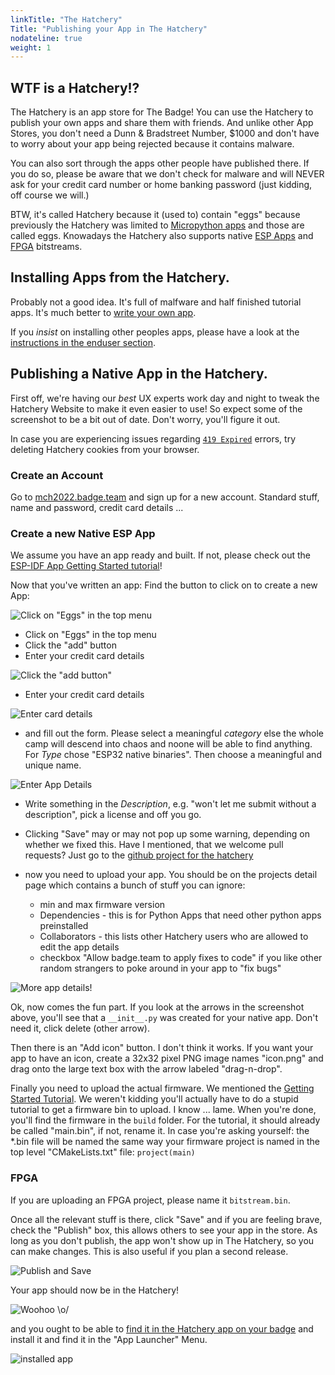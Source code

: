 ```yaml
---
linkTitle: "The Hatchery"
Title: "Publishing your App in The Hatchery"
nodateline: true
weight: 1
---
```



## WTF is a Hatchery!?

The Hatchery is an app store for The Badge!  You can use the Hatchery to
publish your own apps and share them with friends. And unlike other App Stores,
you don't need a Dunn & Bradstreet Number, $1000 and don't have to worry about
your app being rejected because it contains malware.

You can also sort through the apps other people have published there.  If you
do so, please be aware that we don't check for malware and will NEVER ask for
your credit card number or home banking password (just kidding, off course we
will.)

BTW, it's called Hatchery because it (used to) contain "eggs" because
previously the Hatchery was limited to [Micropython apps](../micropython) and those are
called eggs. Knowadays the Hatchery also supports native [ESP Apps](../esp-idf) and [FPGA](../fpga)
bitstreams.

## Installing Apps from the Hatchery.

Probably not a good idea. It's full of malfware and half finished tutorial apps.
It's much better to [write your own app](../).

If you _insist_ on installing other peoples apps, please have a look at the
[instructions in the enduser section](../../getting-started/hatchery).


## Publishing a Native App in the Hatchery.

First off, we're having our _best_ UX experts work day and night to tweak the
Hatchery Website to make it even easier to use! So expect some of the
screenshot to be a bit out of date. Don't worry, you'll figure it out.

In case you are experiencing issues regarding [`419
Expired`](../../support/troubleshooting_faq/#i-keep-getting-419-errors-in-the-hatchery)
errors, try deleting Hatchery cookies from your browser.

### Create an Account

Go to [mch2022.badge.team](https://mch2022.badge.team/) and sign up for
a new account. Standard stuff, name and password, credit card details
...

### Create a new Native ESP App

We assume you have an app ready and built. If not, please check out the
[ESP-IDF App Getting Started tutorial](../esp-idf/esp_idf_getting_started)!

Now that you've written an app: Find the button to click on to create a new App:

![Click on "Eggs" in the top menu](click_eggs.png)

- Click on "Eggs" in the top menu
- Click the "add" button
- Enter your credit card details

![Click the "add button"](click_add.png)

- Enter your credit card details

![Enter card details](enter_credit_card_details.png) 


- and fill out the form. Please select a meaningful *category* else the
whole camp will descend into chaos and noone will be able to find
anything. For *Type* chose "ESP32 native binaries". Then choose a
meaningful and unique name.


![Enter App Details](app_details.png)

- Write something in the *Description*, e.g. "won't let me submit without a
description", pick a license and off you go.

- Clicking "Save" may or may not pop up some warning, depending on whether
we fixed this. Have I mentioned, that we welcome pull requests? Just go
to the [github project for the
hatchery](https://mch2022.badge.team/projects/create)

- now you need to upload your app. You should be on the projects detail
  page which contains a bunch of stuff you can ignore:

  - min and max firmware version
  - Dependencies - this is for Python Apps that need other python apps
    preinstalled
  - Collaborators - this lists other Hatchery users who are allowed to
    edit the app details
  - checkbox "Allow badge.team to apply fixes to code" if you like other
    random strangers to poke around in your app to "fix bugs"

![More app details!](egg_details.png)

Ok, now comes the fun part. If you look at the arrows in the screenshot
above, you'll see that a `__init__.py` was created for your native app.
Don't need it, click delete (other arrow).

Then there is an "Add icon" button. I don't think it works. If you want
your app to have an icon, create a 32x32 pixel PNG image names
"icon.png" and drag onto the large text box with the arrow labeled
"drag-n-drop".

Finally you need to upload the actual firmware. We mentioned the [Getting
Started Tutorial](../esp-idf/esp_idf_getting_started). We weren't kidding
you'll actually have to do a stupid tutorial to get a firmware bin to upload. I
know ... lame. When you're done, you'll find the firmware in the `build`
folder. For the tutorial, it should already be called "main.bin", if not,
rename it. In case you're asking yourself: the *.bin file will be named the
same way your firmware project is named in the top level "CMakeLists.txt" file:
`project(main)`

### FPGA

If you are uploading an FPGA project, please name it `bitstream.bin`.

Once all the relevant stuff is there, click "Save" and if you are feeling
brave, check the "Publish" box, this allows others to see your app in the
store. As long as you don't publish, the app won't show up in The Hatchery, so
you can make changes. This is also useful if you plan a second release.

![Publish and Save](publishandsave.png)

Your app should now be in the Hatchery!

![Woohoo \o/](woohoo.png)

and you ought to be able to [find it in the Hatchery app on your badge](../../getting-started/hatchery) and
install it and find it in the "App Launcher" Menu.

![installed app](app_launcher.png)




